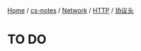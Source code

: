 [Home](https://mengxianbin.github.io) /
[cs-notes](https://mengxianbin.github.io/cs-notes/site) /
[Network](https://mengxianbin.github.io/cs-notes/site/Network) /
[HTTP](https://mengxianbin.github.io/cs-notes/site/Network/HTTP) /
[协议头](https://mengxianbin.github.io/cs-notes/site/Network/HTTP/%E5%8D%8F%E8%AE%AE%E5%A4%B4)

# TO DO
